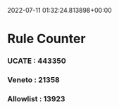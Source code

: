 2022-07-11 01:32:24.813898+00:00
# Rule Counter 
 ### UCATE : 443350

 ### Veneto : 21358

 ### Allowlist : 13923